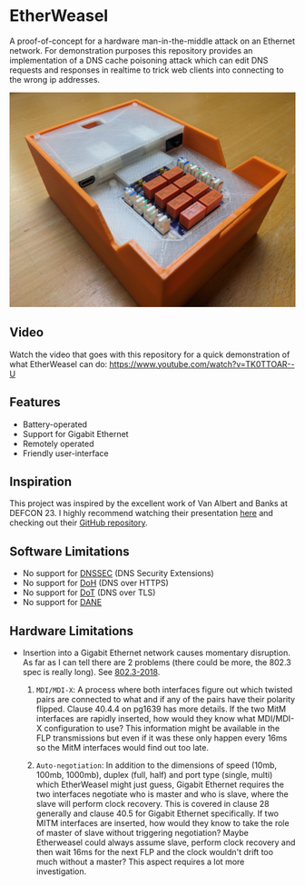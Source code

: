 # EtherWeasel

A proof-of-concept for a hardware man-in-the-middle attack on an Ethernet network. For demonstration purposes this repository provides an implementation of a DNS cache poisoning attack which can edit DNS requests and responses in realtime to trick web clients into connecting to the wrong ip addresses.

![etherweasel](docs/etherweasel.jpg)

## Video

Watch the video that goes with this repository for a quick demonstration of what EtherWeasel can do:
https://www.youtube.com/watch?v=TK0TTOAR--U

## Features

- Battery-operated
- Support for Gigabit Ethernet
- Remotely operated
- Friendly user-interface

## Inspiration

This project was inspired by the excellent work of Van Albert and Banks at DEFCON 23. I highly recommend watching their presentation [here](https://www.youtube.com/watch?v=RoOqznZUClI) and checking out their [GitHub repository](https://github.com/ervanalb/lens).

## Software Limitations

- No support for [DNSSEC](https://en.wikipedia.org/wiki/Domain_Name_System_Security_Extensions) (DNS Security Extensions)
- No support for [DoH](https://en.wikipedia.org/wiki/DNS_over_HTTPS) (DNS over HTTPS)
- No support for [DoT](https://en.wikipedia.org/wiki/DNS_over_TLS) (DNS over TLS)
- No support for [DANE](https://en.wikipedia.org/wiki/DNS-based_Authentication_of_Named_Entities)

## Hardware Limitations

- Insertion into a Gigabit Ethernet network causes momentary disruption. As far as I can tell there are 2 problems (there could be more, the 802.3 spec is really long). See [802.3-2018](https://ieeexplore.ieee.org/stamp/stamp.jsp?tp=&arnumber=8457469).

  1. `MDI/MDI-X`: A process where both interfaces figure out which twisted pairs are connected to what and if any of the pairs have their polarity flipped. Clause 40.4.4 on pg1639 has more details. If the two MitM interfaces are rapidly inserted, how would they know what MDI/MDI-X configuration to use? This information might be available in the FLP transmissions but even if it was these only happen every 16ms so the MitM interfaces would find out too late.

  2. `Auto-negotiation`: In addition to the dimensions of speed (10mb, 100mb, 1000mb), duplex (full, half) and port type (single, multi) which EtherWeasel might just guess, Gigabit Ethernet requires the two interfaces negotiate who is master and who is slave, where the slave will perform clock recovery. This is covered in clause 28 generally and clause 40.5 for Gigabit Ethernet specifically. If two MITM interfaces are inserted, how would they know to take the role of master of slave without triggering negotiation? Maybe Etherweasel could always assume slave, perform clock recovery and then wait 16ms for the next FLP and the clock wouldn't drift too much without a master? This aspect requires a lot more investigation.
